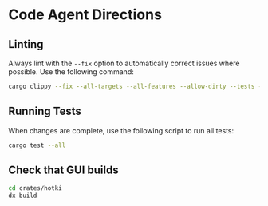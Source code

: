 # Code Agent Directions

## Linting

Always lint with the `--fix` option to automatically correct issues where
possible. Use the following command:

```bash
cargo clippy --fix --all-targets --all-features --allow-dirty --tests --examples
```

## Running Tests

When changes are complete, use the following script to run all tests:

```bash
cargo test --all
```

## Check that GUI builds

```bash
cd crates/hotki
dx build
```
